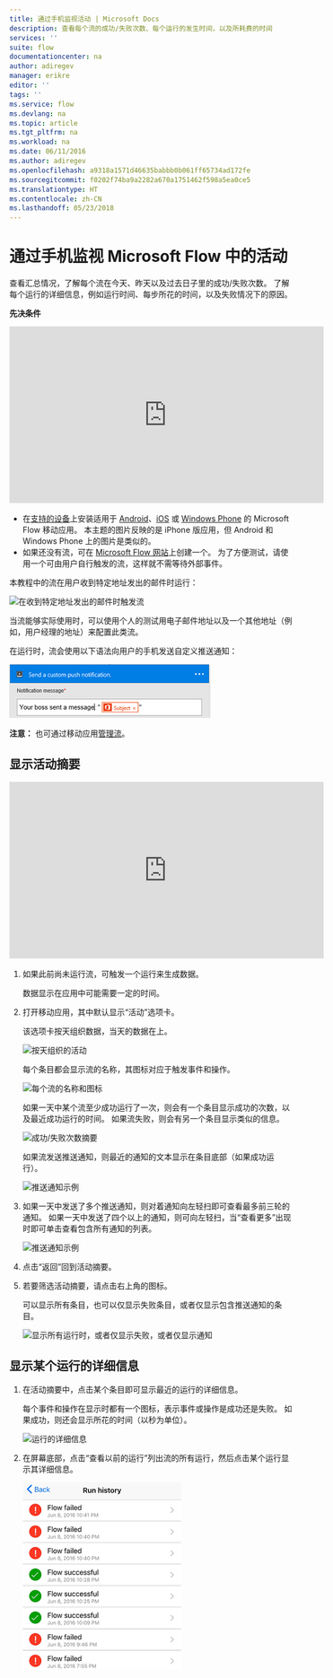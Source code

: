 ```yaml
---
title: 通过手机监视活动 | Microsoft Docs
description: 查看每个流的成功/失败次数、每个运行的发生时间，以及所耗费的时间
services: ''
suite: flow
documentationcenter: na
author: adiregev
manager: erikre
editor: ''
tags: ''
ms.service: flow
ms.devlang: na
ms.topic: article
ms.tgt_pltfrm: na
ms.workload: na
ms.date: 06/11/2016
ms.author: adiregev
ms.openlocfilehash: a9318a1571d46635babbb0b061ff65734ad172fe
ms.sourcegitcommit: f0202f74ba9a2282a670a1751462f598a5ea0ce5
ms.translationtype: HT
ms.contentlocale: zh-CN
ms.lasthandoff: 05/23/2018
---
```

# <a name="monitor-activity-in-microsoft-flow-from-your-phone"></a>通过手机监视 Microsoft Flow 中的活动
查看汇总情况，了解每个流在今天、昨天以及过去日子里的成功/失败次数。 了解每个运行的详细信息，例如运行时间、每步所花的时间，以及失败情况下的原因。

**先决条件**

<iframe width="560" height="315" src="https://www.youtube.com/embed/vZuYZ64K3tI?list=PL8nfc9haGeb55I9wL9QnWyHp3ctU2_ThF" frameborder="0" allowfullscreen></iframe>

* 在[支持的设备](getting-started.md#use-the-mobile-app)上安装适用于 [Android](https://aka.ms/flowmobiledocsandroid)、[iOS](https://aka.ms/flowmobiledocsios) 或 [Windows Phone](https://aka.ms/flowmobilewindows) 的 Microsoft Flow 移动应用。 本主题的图片反映的是 iPhone 版应用，但 Android 和 Windows Phone 上的图片是类似的。
* 如果还没有流，可在 [Microsoft Flow 网站](https://flow.microsoft.com/)上创建一个。 为了方便测试，请使用一个可由用户自行触发的流，这样就不需等待外部事件。

本教程中的流在用户收到特定地址发出的邮件时运行：

![在收到特定地址发出的邮件时触发流](./media/mobile-monitor-activity/create-trigger.png)

当流能够实际使用时，可以使用个人的测试用电子邮件地址以及一个其他地址（例如，用户经理的地址）来配置此类流。

在运行时，流会使用以下语法向用户的手机发送自定义推送通知：

![发送推送通知](./media/mobile-monitor-activity/create-event.png)

**注意：** 也可通过移动应用[管理流](mobile-manage-flows.md)。

## <a name="display-a-summary-of-activity"></a>显示活动摘要
<iframe width="560" height="315" src="https://www.youtube.com/embed/nVCGJamOw6s?list=PL8nfc9haGeb55I9wL9QnWyHp3ctU2_ThF" frameborder="0" allowfullscreen></iframe>

1. 如果此前尚未运行流，可触发一个运行来生成数据。
   
    数据显示在应用中可能需要一定的时间。
2. 打开移动应用，其中默认显示“活动”选项卡。
   
    该选项卡按天组织数据，当天的数据在上。
   
    ![按天组织的活动](./media/mobile-monitor-activity/activity-day2.png)
   
    每个条目都会显示流的名称，其图标对应于触发事件和操作。
   
    ![每个流的名称和图标](./media/mobile-monitor-activity/activity-flow-name.png)
   
    如果一天中某个流至少成功运行了一次，则会有一个条目显示成功的次数，以及最近成功运行的时间。 如果流失败，则会有另一个条目显示类似的信息。
   
    ![成功/失败次数摘要](./media/mobile-monitor-activity/activity-summary.png)
   
    如果流发送推送通知，则最近的通知的文本显示在条目底部（如果成功运行）。
   
    ![推送通知示例](./media/mobile-monitor-activity/activity-notification.png)
3. 如果一天中发送了多个推送通知，则对着通知向左轻扫即可查看最多前三轮的通知。 如果一天中发送了四个以上的通知，则可向左轻扫，当“查看更多”出现时即可单击查看包含所有通知的列表。
   
    ![推送通知示例](./media/mobile-monitor-activity/activity-notification-list.png)
4. 点击“返回”回到活动摘要。
5. 若要筛选活动摘要，请点击右上角的图标。
   
    可以显示所有条目，也可以仅显示失败条目，或者仅显示包含推送通知的条目。
   
    ![显示所有运行时，或者仅显示失败，或者仅显示通知](./media/mobile-monitor-activity/activity-filter.png)

## <a name="show-details-of-a-run"></a>显示某个运行的详细信息
1. 在活动摘要中，点击某个条目即可显示最近的运行的详细信息。
   
     每个事件和操作在显示时都有一个图标，表示事件或操作是成功还是失败。 如果成功，则还会显示所花的时间（以秒为单位）。
   
    ![运行的详细信息](./media/mobile-monitor-activity/activity-icons.png)
2. 在屏幕底部，点击“查看以前的运行”列出流的所有运行，然后点击某个运行显示其详细信息。
   
    ![成功/失败历史记录](./media/mobile-monitor-activity/history-mixed.png)

